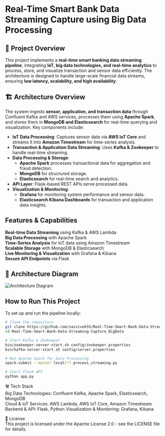 # Real-Time Smart Bank Data Streaming Capture using Big Data Processing

## 📌 Project Overview
This project implements a **real-time smart banking data streaming pipeline**, integrating **IoT, big data technologies, and real-time analytics** to process, store, and visualize transaction and sensor data efficiently. The architecture is designed to handle large-scale financial data streams, ensuring **low latency, scalability, and high availability**.

## 🏗️ Architecture Overview
The system ingests **sensor, application, and transaction data** through Confluent Kafka and AWS services, processes them using **Apache Spark**, and stores them in **MongoDB and Elasticsearch** for real-time querying and visualization. Key components include:
- **IoT Data Processing**: Captures sensor data via **AWS IoT Core** and streams it into **Amazon Timestream** for time-series analysis.
- **Transaction & Application Data Streaming**: Uses **Kafka & Zookeeper** to handle real-time streaming.
- **Data Processing & Storage**: 
  - **Apache Spark** processes transactional data for aggregation and fraud detection.
  - **MongoDB** for structured storage.
  - **Elasticsearch** for real-time search and analytics.
- **API Layer**: Flask-based REST APIs serve processed data.
- **Visualization & Monitoring**:
  - **Grafana** for monitoring system performance and sensor data.
  - **Elasticsearch Kibana Dashboards** for transaction and application data insights.

## Features & Capabilities
**Real-time Data Streaming** using Kafka & AWS Lambda  
**Big Data Processing** with Apache Spark  
**Time-Series Analysis** for IoT data using Amazon Timestream  
**Scalable Storage** with MongoDB & Elasticsearch  
**Live Monitoring & Visualization** with Grafana & Kibana  
**Secure API Endpoints** via Flask  

## 📌 Architecture Diagram
![Architecture Diagram](Architecture.png)

## How to Run This Project
To set up and run the pipeline locally:

```bash
# Clone the repository
git clone https://github.com/saivivek55/Real-Time-Smart-Bank-Data-Streaming-Capture_BigData.git
cd Real-Time-Smart-Bank-Data-Streaming-Capture_BigData

# Start Kafka & Zookeeper
bin/zookeeper-server-start.sh config/zookeeper.properties
bin/kafka-server-start.sh config/server.properties

# Run Apache Spark for Data Processing
spark-submit --master local[*] process_streaming.py

# Start Flask API
python app.py
```

🛠️ Tech Stack                                                                                                                                                                                                                                        
Big Data Technologies: Confluent Kafka, Apache Spark, Elasticsearch, MongoDB                                                                                                                                                                       
Cloud & IoT Services: AWS Lambda, AWS IoT Core, Amazon Timestream                                                                                                                                                                                          
Backend & API: Flask, Python 
Visualization & Monitoring: Grafana, Kibana                                                                                                                                                                                                                      

📄 License                                                                                                                                                                                                                                                    
This project is licensed under the Apache License 2.0 - see the LICENSE file for details.
